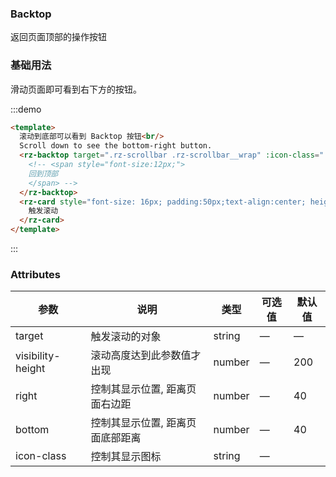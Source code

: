 ### Backtop
返回页面顶部的操作按钮

### 基础用法
滑动页面即可看到右下方的按钮。

:::demo

```html
<template>
  滚动到底部可以看到 Backtop 按钮<br/>
  Scroll down to see the bottom-right button. 
  <rz-backtop target=".rz-scrollbar .rz-scrollbar__wrap" :icon-class="'iconfont iconfont icon-toTop'" :visibility-height="50">
    <!-- <span style="font-size:12px;">
    回到顶部
    </span> -->
  </rz-backtop>
  <rz-card style="font-size: 16px; padding:50px;text-align:center; height:600px;">
    触发滚动
  </rz-card>
</template>
```
:::

<style scoped>
  .share-button {
    width: 36px;
    padding: 10px;
  }

  .mark {
    margin-top: 8px;
    line-height: 1;
    float: right;
  }

  .clearfix {
    @utils-clearfix;
  }

  .item {
    margin-right: 40px;
  }
</style>

### Attributes
| 参数              | 说明                             | 类型   | 可选值 | 默认值 |
| ----------------- | -------------------------------- | ------ | ------ | ------ |
| target            | 触发滚动的对象                   | string | —      | —      |
| visibility-height | 滚动高度达到此参数值才出现       | number | —      | 200    |
| right             | 控制其显示位置, 距离页面右边距   | number | —      | 40     |
| bottom            | 控制其显示位置, 距离页面底部距离 | number | —      | 40     |
| icon-class            | 控制其显示图标 | string | —      |     |

		